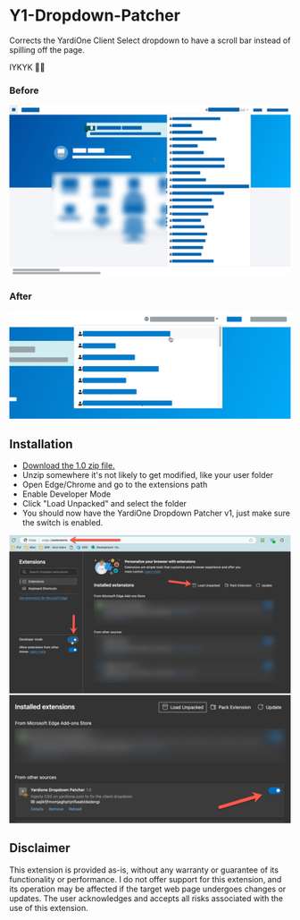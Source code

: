 # Y1-Dropdown-Patcher
Corrects the YardiOne Client Select dropdown to have a scroll bar instead of spilling off the page.

IYKYK 🤷‍♀️


### Before
![alt text](./README/dropdown-before.jpg)

### After
![alt text](./README/dropdown-after.jpg)

## Installation
- [Download the 1.0 zip file.](https://github.com/salempeake/Y1-Dropdown-Patcher/releases/tag/1.0)
- Unzip somewhere it's not likely to get modified, like your user folder
- Open Edge/Chrome and go to the extensions path
- Enable Developer Mode
- Click "Load Unpacked" and select the folder
- You should now have the YardiOne Dropdown Patcher v1, just make sure the switch is enabled.

![alt text](./README/directions-1.jpg)
![alt text](./README/directions-2.jpg)

## Disclaimer
This extension is provided as-is, without any warranty or guarantee of its functionality or performance. I do not offer support for this extension, and its operation may be affected if the target web page undergoes changes or updates. The user acknowledges and accepts all risks associated with the use of this extension.
